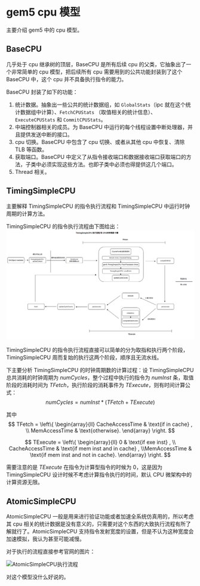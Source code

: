 # gem5 cpu 模型

主要介绍 gem5 中的 cpu 模型。

## BaseCPU

几乎处于 cpu 继承树的顶层，BaseCPU 是所有后续 cpu 的父类，它抽象出了一个非常简单的 cpu 模型，把后续所有 cpu 需要用到的公共功能封装到了这个 BaseCPU 中，这个 cpu 并不具备执行指令的能力。

BaseCPU 封装了如下的功能：

1. 统计数据。抽象出一些公共的统计数据组，如 `GlobalStats`（ipc 就在这个统计数据组中计算）、`FetchCPUStats` （取值相关的统计信息）、`ExecuteCPUStats` 和 `CommitCPUStats`。
2. 中端控制器相关的成员。为 BaseCPU 中运行的每个线程设置中断处理器，并且提供发送中断的接口。
3. cpu 切换。BaseCPU 中包含了 cpu 切换、或者从其他 cpu 中恢复、清除 TLB 等函数。
4. 获取端口。BaseCPU 中定义了从指令接收端口和数据接收端口获取端口的方法，子类中必须实现这些方法。也即子类中必须也得提供这几个端口。
5. Thread 相关。

## TimingSimpleCPU

主要解释 TimingSimpleCPU 的指令执行流程和 TimingSimpleCPU 中运行时钟周期的计算方法。

TimingSimpleCPU 的指令执行流程由下图给出：
![TimingSimpleCPU的指令执行流程](./images/cpu_model/timing.png)

TimingSimpleCPU 的指令执行流程直接可以简单的分为取指和执行两个阶段，TimingSimpleCPU 周而复始的执行这两个阶段，顺序且无流水线。

下主要分析 TimingSimpleCPU 的时钟周期数的计算过程：设 TimingSimpleCPU 总共消耗的时钟周期为 $numCycles$，整个过程中执行的指令为 $numInst$ 条，取值阶段的消耗时间为 $TFetch$，执行阶段的消耗事件为 $TExecute$，则有时间计算公式：
$$ numCycles = numInst * \left( TFetch + TExecute \right) $$

其中
$$ TFetch = \left\{ \begin{array}{ll} CacheAccessTime & \text{if in cache} , \\ MemAccessTime & \text{otherwise}. \end{array} \right. $$

$$ TExecute = \left\{ \begin{array}{ll} 0 & \text{if exe inst} , \\ CacheAccessTime & \text{if mem inst and in cache} , \\MemAccessTime & \text{if mem inst and not in cache}. \end{array} \right. $$

需要注意的是 $TExecute$ 在指令为计算型指令的时候为 $0$，这是因为 TimingSimpleCPU 设计时候不考虑计算指令执行的时间，默认 CPU 微架构中的计算资源无限。

## AtomicSimpleCPU

AtomicSimpleCPU 一般是用来进行验证功能或者加速全系统仿真用的，所以考虑其 cpu 相关的统计数据是没有意义的，只需要对这个东西的大致执行流程有所了解就行了。AtomicSimpleCPU 支持指令发射宽度的设置，但是不认为这种宽度会加速模拟，我认为甚至可能减慢。

对于执行的流程直接参考官网的图片：

![AtomicSimpleCPU执行流程](https://www.gem5.org/assets/img/AtomicSimpleCPU.jpg)

对这个模型没什么好说的。
